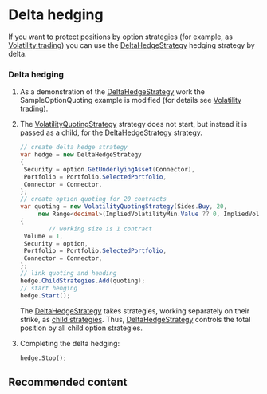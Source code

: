 # Delta hedging

If you want to protect positions by option strategies (for example, as [Volatility trading](OptionsQuoting.md)) you can use the [DeltaHedgeStrategy](xref:StockSharp.Algo.Strategies.Derivatives.DeltaHedgeStrategy) hedging strategy by delta. 

### Delta hedging

1. As a demonstration of the [DeltaHedgeStrategy](xref:StockSharp.Algo.Strategies.Derivatives.DeltaHedgeStrategy) work the SampleOptionQuoting example is modified (for details see [Volatility trading](OptionsQuoting.md)). 
2. The [VolatilityQuotingStrategy](xref:StockSharp.Algo.Strategies.Derivatives.VolatilityQuotingStrategy) strategy does not start, but instead it is passed as a child, for the [DeltaHedgeStrategy](xref:StockSharp.Algo.Strategies.Derivatives.DeltaHedgeStrategy) strategy. 

   ```cs
   // create delta hedge strategy
   var hedge = new DeltaHedgeStrategy
   {
   	Security = option.GetUnderlyingAsset(Connector),
   	Portfolio = Portfolio.SelectedPortfolio,
   	Connector = Connector,
   };
   // create option quoting for 20 contracts
   var quoting = new VolatilityQuotingStrategy(Sides.Buy, 20,
   		new Range<decimal>(ImpliedVolatilityMin.Value ?? 0, ImpliedVolatilityMax.Value ?? 100))
   {
           // working size is 1 contract
   	Volume = 1,
   	Security = option,
   	Portfolio = Portfolio.SelectedPortfolio,
   	Connector = Connector,
   };
   // link quoting and hending
   hedge.ChildStrategies.Add(quoting);
   // start henging
   hedge.Start();
   ```

   The [DeltaHedgeStrategy](xref:StockSharp.Algo.Strategies.Derivatives.DeltaHedgeStrategy) takes strategies, working separately on their strike, as [child strategies](StrategyChilds.md). Thus, [DeltaHedgeStrategy](xref:StockSharp.Algo.Strategies.Derivatives.DeltaHedgeStrategy) controls the total position by all child option strategies. 
3. Completing the delta hedging: 

   ```none
   hedge.Stop();
   ```

## Recommended content

